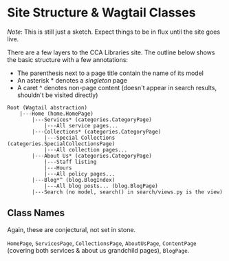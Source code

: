 # Site Structure & Wagtail Classes

_Note_: This is still just a sketch. Expect things to be in flux until the site goes live.

There are a few layers to the CCA Libraries site. The outline below shows the basic structure with a few annotations:

- The parenthesis next to a page title contain the name of its model
- An asterisk \* denotes a _singleton_ page
- A caret ^ denotes non-page content (doesn't appear in search results, shouldn't be visited directly)

```
Root (Wagtail abstraction)
    |---Home (home.HomePage)
        |---Services* (categories.CategoryPage)
            |---All service pages...
        |---Collections* (categories.CategoryPage)
            |---Special Collections (categories.SpecialCollectionsPage)
            |---All collection pages...
        |---About Us* (categories.CategoryPage)
            |---Staff listing
            |---Hours
            |---All policy pages...
        |---Blog*^ (blog.BlogIndex)
            |---All blog posts... (blog.BlogPage)
        |---Search (no model, search() in search/views.py is the view)
```

## Class Names

Again, these are conjectural, not set in stone.

`HomePage`, `ServicesPage`, `CollectionsPage`, `AboutUsPage`, `ContentPage` (covering both services & about us grandchild pages), `BlogPage`.
